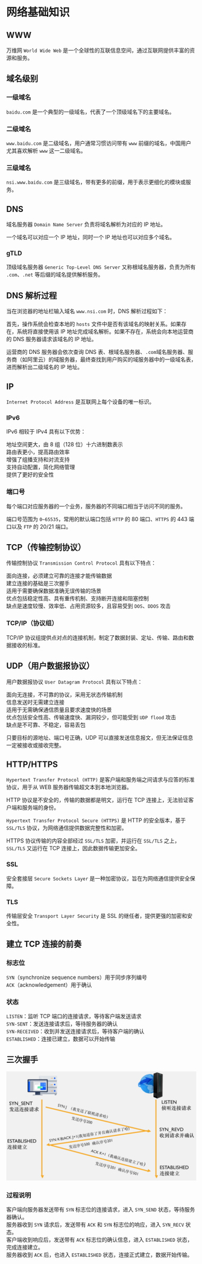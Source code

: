 # 网络基础知识

## WWW

万维网 `World Wide Web` 是一个全球性的互联信息空间，通过互联网提供丰富的资源和服务。

## 域名级别

### 一级域名

`baidu.com` 是一个典型的一级域名，代表了一个顶级域名下的主要域名。

### 二级域名

`www.baidu.com` 是二级域名，用户通常习惯访问带有 `www` 前缀的域名，中国用户尤其喜欢解析 `www` 这一二级域名。

### 三级域名

`nsi.www.baidu.com` 是三级域名，带有更多的前缀，用于表示更细化的模块或服务。

## DNS

域名服务器 `Domain Name Server` 负责将域名解析为对应的 IP 地址。

一个域名可以对应一个 IP 地址，同时一个 IP 地址也可以对应多个域名。

### gTLD

顶级域名服务器 `Generic Top-Level DNS Server` 又称根域名服务器，负责为所有 `.com`、`.net` 等后缀的域名提供解析服务。

## DNS 解析过程

当在浏览器的地址栏输入域名 `www.nsi.com` 时，DNS 解析过程如下：

首先，操作系统会检查本地的 `hosts` 文件中是否有该域名的映射关系。如果存在，系统将直接使用该 IP 地址完成域名解析。如果不存在，系统会向本地运营商的 DNS 服务器请求该域名的 IP 地址。

运营商的 DNS 服务器会依次查询 DNS 表、根域名服务器、`.com`域名服务器、服务商（如阿里云）的域服务器，最终查找到用户购买的域服务器中的一级域名表，进而解析出二级域名的 IP 地址。

## IP

`Internet Protocol Address` 是互联网上每个设备的唯一标识。

### IPv6

IPv6 相较于 IPv4 具有以下优势：

地址空间更大，由 8 组（128 位）十六进制数表示  
路由表更小，提高路由效率  
增强了组播支持和对流支持  
支持自动配置，简化网络管理  
提供了更好的安全性

### 端口号

每个端口对应服务器的一个业务，服务器的不同端口相当于访问不同的服务。

端口号范围为 `0~65535`，常用的默认端口包括 `HTTP` 的 80 端口、`HTTPS` 的 443 端口以及 `FTP` 的 20/21 端口。

## TCP（传输控制协议）

传输控制协议 `Transmission Control Protocol` 具有以下特点：

面向连接，必须建立可靠的连接才能传输数据  
建立连接的基础是三次握手  
适用于需要确保数据准确无误传输的场景  
优点包括稳定性高、具有重传机制、支持断开连接和阻塞控制  
缺点是速度较慢、效率低、占用资源较多，且容易受到 `DOS`、`DDOS` 攻击

### TCP/IP（协议组）

TCP/IP 协议组提供点对点的连接机制，制定了数据封装、定址、传输、路由和数据接收的标准。

## UDP（用户数据报协议）

用户数据报协议 `User Datagram Protocol` 具有以下特点：

面向无连接，不可靠的协议，采用无状态传输机制  
信息发送时无需建立连接  
适用于无需确保通信质量且要求速度快的场景  
优点包括安全性高、传输速度快、漏洞较少，但可能受到 `UDP flood` 攻击  
缺点是不可靠、不稳定，容易丢包

只要目标的源地址、端口号正确，UDP 可以直接发送信息报文，但无法保证信息一定被接收或接收完整。

## HTTP/HTTPS

`Hypertext Transfer Protocol (HTTP)` 是客户端和服务端之间请求与应答的标准协议，用于从 WEB 服务器传输超文本到本地浏览器。

HTTP 协议是不安全的，传输的数据都是明文，运行在 TCP 连接上，无法验证客户端和服务端的身份。

`Hypertext Transfer Protocol Secure (HTTPS)` 是 HTTP 的安全版本，基于 `SSL/TLS` 协议，为网络通信提供数据完整性和加密。

HTTPS 协议传输的内容全部经过 `SSL/TLS` 加密，并运行在 `SSL/TLS` 之上，`SSL/TLS` 又运行在 TCP 连接上，因此数据传输更加安全。

### SSL

安全套接层 `Secure Sockets Layer` 是一种加密协议，旨在为网络通信提供安全保障。

### TLS

传输层安全 `Transport Layer Security` 是 SSL 的继任者，提供更强的加密和安全性。

## 建立 TCP 连接的前奏

### 标志位

`SYN`（synchronize sequence numbers）用于同步序列编号  
`ACK`（acknowledgement）用于确认

### 状态

`LISTEN`：监听 TCP 端口的连接请求，等待客户端发送请求  
`SYN-SENT`：发送连接请求后，等待服务器的确认  
`SYN-RECEIVED`：收到并发送连接请求后，等待客户端的确认  
`ESTABLISHED`：连接已建立，数据可以开始传输

## 三次握手

![三次握手过程](../../assets/572ec25fc960175bf37d20d2e62ceb1e.png)

### 过程说明

客户端向服务器发送带有 `SYN` 标志位的连接请求，进入 `SYN_SEND` 状态，等待服务器确认。  
服务器收到 `SYN` 请求后，发送带有 `ACK` 和 `SYN` 标志位的响应，进入 `SYN_RECV` 状态。  
客户端收到响应后，发送带有 `ACK` 标志位的确认信息，进入 `ESTABLISHED` 状态，完成连接建立。  
服务器收到 `ACK` 后，也进入 `ESTABLISHED` 状态，连接正式建立，数据开始传输。
